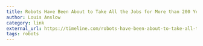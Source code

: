 ```yaml
---
title: Robots Have Been About to Take All the Jobs for More than 200 Years
author: Louis Anslow
category: link
external_url: https://timeline.com/robots-have-been-about-to-take-all-the-jobs-for-more-than-200-years-5c9c08a2f41d
tags: robots
---
```

